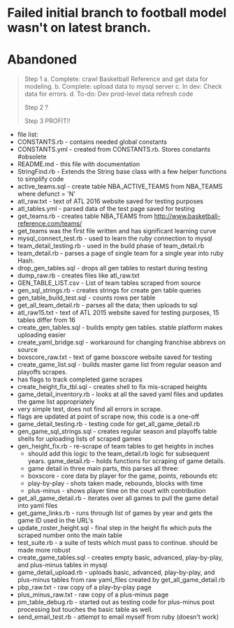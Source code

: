 # Failed initial branch to football model wasn't on latest branch. 
# Abandoned

> Step 1  	a. Complete: crawl Basketball Reference and get data for
> modeling.  	b. Complete: upload data to mysql server 	c. In dev: Check
> data for errors. 	d. To-do: Dev prod-level data refresh code
> 
> Step 2 ?
> 
> Step 3 PROFIT!!

 - file list:
 - CONSTANTS.rb - contains needed global constants
 - CONSTANTS.yml - created from CONSTANTS.rb. Stores constants #obsolete
 - README.md - this file with documentation
 - StringFind.rb - Extends the String base class with a few helper
   functions to simplify code
 - active_teams.sql - create table NBA_ACTIVE_TEAMS from NBA_TEAMS where
   defunct = 'N'
 - atl_raw.txt - text of ATL 2016 website saved for testing purposes
 - atl_tables.yml - parsed data of the test page saved for testing
 - get_teams.rb - creates table NBA_TEAMS from
   http://www.basketball-reference.com/teams/
  - get_teams was the first file written and has significant learning curve
 - mysql_connect_test.rb - used to learn the ruby connection to mysql
 - team_detail_testing.rb - used in the build phase of team_detail.rb
 - team_detail.rb - parses a page of single team for a single year into
   ruby Hash.
 - drop_gen_tables.sql - drops all gen tables to restart during testing
 - dump_raw.rb - creates files like atl_raw.txt
 - GEN_TABLE_LIST.csv - List of team tables scraped from source
 - gen_sql_strings.rb - creates strings for create gen table queries
 - gen_table_build_test.sql - counts rows per table
 - get_all_team_detail.rb - parses all the data; then uploads to sql
 - atl_raw15.txt - text of ATL 2015 website saved for testing purposes,
   15 tables differ from 16
 - create_gen_tables.sql - builds empty gen tables. stable platform
   makes uploading easier
 - create_yaml_bridge.sql - workaround for changing franchise abbrevs on
   source
 - boxscore_raw.txt - text of game boxscore website saved for testing
 - create_game_list.sql - builds master game list from regular season
   and playoffs scrapes.
  - has flags to track completed game scrapes
 - create_height_fix_tbl.sql - creates shell to fix mis-scraped heights
 - game_detail_inventory.rb - looks at all the saved yaml files and
   updates the game list appropriately
  - very simple test, does not find all errors in scrape.
  - flags are updated at point of scrape now, this code is a one-off
 - game_detail_testing.rb - testing code for get_all_game_detail.rb
 - gen_game_sql_strings.sql - creates regular season and playoffs table
   shells for uploading lists of scraped games
 - gen_height_fix.rb - re-scrape of team tables to get heights in inches
   - should add this logic to the team_detail.rb logic for subsequent years.
   			 game_detail.rb - holds functions for scraping of game details.
   - game detail in three main parts, this parses all three:
   - boxscore - core data by player for the game, points, rebounds etc
   - play-by-play - shots taken made, rebounds, blocks with time
   - plus-minus - shows player time on the court with contribution
 - get_all_game_detail.rb - iterates over all games to pull the game
   detail into yaml files
 - get_game_links.rb - runs through list of games by year and gets the
   game ID used in the URL's
 - update_roster_height.sql - final step in the height fix which puts
   the scraped number onto the main table
 - test_suite.rb - a suite of tests which must pass to continue. should
   be made more robust
 - create_game_tables.sql - creates empty basic, advanced, play-by-play,
   and plus-minus tables in mysql
 - game_detail_upload.rb - uploads basic, advanced, play-by-play, and
   plus-minus tables from raw yaml_files created by
   get_all_game_detail.rb
 - pbp_raw.txt - raw copy of a play-by-play page
 - plus_minus_raw.txt - raw copy of a plus-minus page
 - pm_table_debug.rb - started out as testing code for plus-minus post
   processing but touches the basic table as well.
 - send_email_test.rb - attempt to email myself from ruby (doesn't work)

